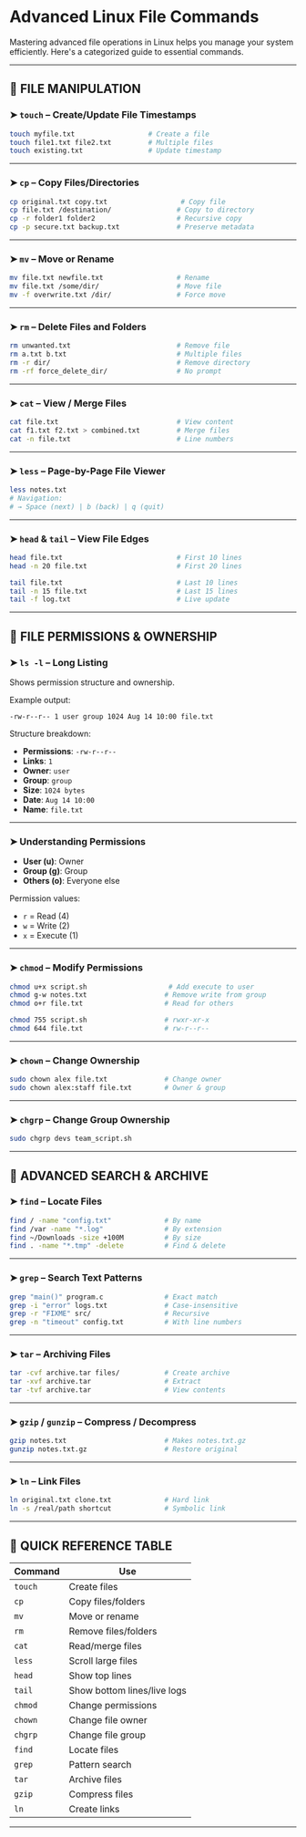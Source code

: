 #  Advanced Linux File Commands

Mastering advanced file operations in Linux helps you manage your system efficiently. Here's a categorized guide to essential commands.

---

## 📍 FILE MANIPULATION

### ➤ `touch` – Create/Update File Timestamps

```bash
touch myfile.txt                  # Create a file
touch file1.txt file2.txt         # Multiple files
touch existing.txt                # Update timestamp
```

---

### ➤ `cp` – Copy Files/Directories

```bash
cp original.txt copy.txt                  # Copy file
cp file.txt /destination/                # Copy to directory
cp -r folder1 folder2                    # Recursive copy
cp -p secure.txt backup.txt              # Preserve metadata
```

---

### ➤ `mv` – Move or Rename

```bash
mv file.txt newfile.txt                  # Rename
mv file.txt /some/dir/                   # Move file
mv -f overwrite.txt /dir/                # Force move
```

---

### ➤ `rm` – Delete Files and Folders

```bash
rm unwanted.txt                          # Remove file
rm a.txt b.txt                           # Multiple files
rm -r dir/                               # Remove directory
rm -rf force_delete_dir/                 # No prompt
```

---

### ➤ `cat` – View / Merge Files

```bash
cat file.txt                             # View content
cat f1.txt f2.txt > combined.txt         # Merge files
cat -n file.txt                          # Line numbers
```

---

### ➤ `less` – Page-by-Page File Viewer

```bash
less notes.txt
# Navigation:
# → Space (next) | b (back) | q (quit)
```

---

### ➤ `head` & `tail` – View File Edges

```bash
head file.txt                            # First 10 lines
head -n 20 file.txt                      # First 20 lines

tail file.txt                            # Last 10 lines
tail -n 15 file.txt                      # Last 15 lines
tail -f log.txt                          # Live update
```

---

## 📍 FILE PERMISSIONS & OWNERSHIP

### ➤ `ls -l` – Long Listing

Shows permission structure and ownership.

Example output:
```
-rw-r--r-- 1 user group 1024 Aug 14 10:00 file.txt
```

Structure breakdown:

- **Permissions**: `-rw-r--r--`
- **Links**: `1`
- **Owner**: `user`
- **Group**: `group`
- **Size**: `1024 bytes`
- **Date**: `Aug 14 10:00`
- **Name**: `file.txt`

---

### ➤ Understanding Permissions

- **User (u)**: Owner
- **Group (g)**: Group
- **Others (o)**: Everyone else

Permission values:
- `r` = Read (4)
- `w` = Write (2)
- `x` = Execute (1)

---

### ➤ `chmod` – Modify Permissions

```bash
chmod u+x script.sh                    # Add execute to user
chmod g-w notes.txt                   # Remove write from group
chmod o+r file.txt                    # Read for others

chmod 755 script.sh                   # rwxr-xr-x
chmod 644 file.txt                    # rw-r--r--
```

---

### ➤ `chown` – Change Ownership

```bash
sudo chown alex file.txt              # Change owner
sudo chown alex:staff file.txt        # Owner & group
```

---

### ➤ `chgrp` – Change Group Ownership

```bash
sudo chgrp devs team_script.sh
```

---

## 📍 ADVANCED SEARCH & ARCHIVE

### ➤ `find` – Locate Files

```bash
find / -name "config.txt"             # By name
find /var -name "*.log"               # By extension
find ~/Downloads -size +100M          # By size
find . -name "*.tmp" -delete          # Find & delete
```

---

### ➤ `grep` – Search Text Patterns

```bash
grep "main()" program.c               # Exact match
grep -i "error" logs.txt              # Case-insensitive
grep -r "FIXME" src/                  # Recursive
grep -n "timeout" config.txt          # With line numbers
```

---

### ➤ `tar` – Archiving Files

```bash
tar -cvf archive.tar files/           # Create archive
tar -xvf archive.tar                  # Extract
tar -tvf archive.tar                  # View contents
```

---

### ➤ `gzip` / `gunzip` – Compress / Decompress

```bash
gzip notes.txt                        # Makes notes.txt.gz
gunzip notes.txt.gz                   # Restore original
```

---

### ➤ `ln` – Link Files

```bash
ln original.txt clone.txt             # Hard link
ln -s /real/path shortcut             # Symbolic link
```

---

## 📌 QUICK REFERENCE TABLE

| Command   | Use                            |
|-----------|---------------------------------|
| `touch`   | Create files                    |
| `cp`      | Copy files/folders              |
| `mv`      | Move or rename                  |
| `rm`      | Remove files/folders            |
| `cat`     | Read/merge files                |
| `less`    | Scroll large files              |
| `head`    | Show top lines                  |
| `tail`    | Show bottom lines/live logs     |
| `chmod`   | Change permissions              |
| `chown`   | Change file owner               |
| `chgrp`   | Change file group               |
| `find`    | Locate files                    |
| `grep`    | Pattern search                  |
| `tar`     | Archive files                   |
| `gzip`    | Compress files                  |
| `ln`      | Create links                    |

---
